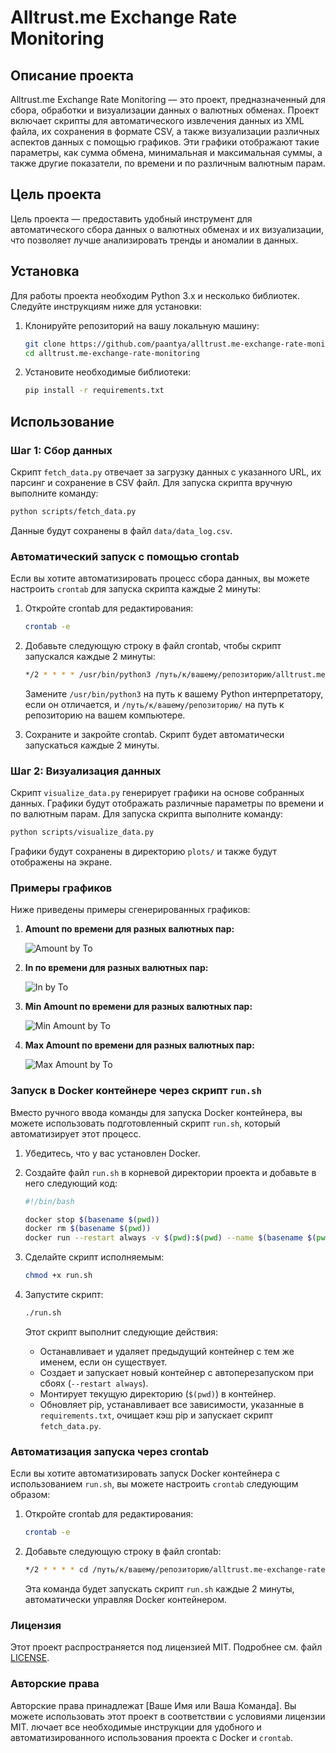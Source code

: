 
# Alltrust.me Exchange Rate Monitoring

## Описание проекта

Alltrust.me Exchange Rate Monitoring — это проект, предназначенный для сбора, обработки и визуализации данных о валютных обменах. Проект включает скрипты для автоматического извлечения данных из XML файла, их сохранения в формате CSV, а также визуализации различных аспектов данных с помощью графиков. Эти графики отображают такие параметры, как сумма обмена, минимальная и максимальная суммы, а также другие показатели, по времени и по различным валютным парам.

## Цель проекта

Цель проекта — предоставить удобный инструмент для автоматического сбора данных о валютных обменах и их визуализации, что позволяет лучше анализировать тренды и аномалии в данных.

## Установка

Для работы проекта необходим Python 3.x и несколько библиотек. Следуйте инструкциям ниже для установки:

1. Клонируйте репозиторий на вашу локальную машину:

   ```bash
   git clone https://github.com/paantya/alltrust.me-exchange-rate-monitoring.git
   cd alltrust.me-exchange-rate-monitoring
   ```

2. Установите необходимые библиотеки:

   ```bash
   pip install -r requirements.txt
   ```

## Использование

### Шаг 1: Сбор данных

Скрипт `fetch_data.py` отвечает за загрузку данных с указанного URL, их парсинг и сохранение в CSV файл. Для запуска скрипта вручную выполните команду:

```bash
python scripts/fetch_data.py
```

Данные будут сохранены в файл `data/data_log.csv`.

### Автоматический запуск с помощью crontab

Если вы хотите автоматизировать процесс сбора данных, вы можете настроить `crontab` для запуска скрипта каждые 2 минуты:

1. Откройте crontab для редактирования:

   ```bash
   crontab -e
   ```

2. Добавьте следующую строку в файл crontab, чтобы скрипт запускался каждые 2 минуты:

   ```bash
   */2 * * * * /usr/bin/python3 /путь/к/вашему/репозиторию/alltrust.me-exchange-rate-monitoring/scripts/fetch_data.py
   ```

   Замените `/usr/bin/python3` на путь к вашему Python интерпретатору, если он отличается, и `/путь/к/вашему/репозиторию/` на путь к репозиторию на вашем компьютере.

3. Сохраните и закройте crontab. Скрипт будет автоматически запускаться каждые 2 минуты.

### Шаг 2: Визуализация данных

Скрипт `visualize_data.py` генерирует графики на основе собранных данных. Графики будут отображать различные параметры по времени и по валютным парам. Для запуска скрипта выполните команду:

```bash
python scripts/visualize_data.py
```

Графики будут сохранены в директорию `plots/` и также будут отображены на экране.

### Примеры графиков

Ниже приведены примеры сгенерированных графиков:

1. **Amount по времени для разных валютных пар:**

   ![Amount by To](./plots/amount_by_to.png)

2. **In по времени для разных валютных пар:**

   ![In by To](./plots/in_by_to.png)

3. **Min Amount по времени для разных валютных пар:**

   ![Min Amount by To](./plots/minamount_by_to.png)

4. **Max Amount по времени для разных валютных пар:**

   ![Max Amount by To](./plots/maxamount_by_to.png)

### Запуск в Docker контейнере через скрипт `run.sh`

Вместо ручного ввода команды для запуска Docker контейнера, вы можете использовать подготовленный скрипт `run.sh`, который автоматизирует этот процесс.

1. Убедитесь, что у вас установлен Docker.

2. Создайте файл `run.sh` в корневой директории проекта и добавьте в него следующий код:

   ```bash
   #!/bin/bash

   docker stop $(basename $(pwd))
   docker rm $(basename $(pwd))
   docker run --restart always -v $(pwd):$(pwd) --name $(basename $(pwd)) python:3.6-slim /bin/sh -c "/usr/local/bin/python -m pip install --upgrade pip; cd $(pwd); pip3 install -r ./requirements.txt; pip3 cache purge; python3 ./scripts/fetch_data.py 2> w.err"
   ```

3. Сделайте скрипт исполняемым:

   ```bash
   chmod +x run.sh
   ```

4. Запустите скрипт:

   ```bash
   ./run.sh
   ```

   Этот скрипт выполнит следующие действия:
   - Останавливает и удаляет предыдущий контейнер с тем же именем, если он существует.
   - Создает и запускает новый контейнер с автоперезапуском при сбоях (`--restart always`).
   - Монтирует текущую директорию (`$(pwd)`) в контейнер.
   - Обновляет pip, устанавливает все зависимости, указанные в `requirements.txt`, очищает кэш pip и запускает скрипт `fetch_data.py`.

### Автоматизация запуска через crontab

Если вы хотите автоматизировать запуск Docker контейнера с использованием `run.sh`, вы можете настроить `crontab` следующим образом:

1. Откройте crontab для редактирования:

   ```bash
   crontab -e
   ```

2. Добавьте следующую строку в файл crontab:

   ```bash
   */2 * * * * cd /путь/к/вашему/репозиторию/alltrust.me-exchange-rate-monitoring && ./run.sh
   ```

   Эта команда будет запускать скрипт `run.sh` каждые 2 минуты, автоматически управляя Docker контейнером.

### Лицензия

Этот проект распространяется под лицензией MIT. Подробнее см. файл [LICENSE](./LICENSE).

### Авторские права

Авторские права принадлежат [Ваше Имя или Ваша Команда]. Вы можете использовать этот проект в соответствии с условиями лицензии MIT.
лючает все необходимые инструкции для удобного и автоматизированного использования проекта с Docker и `crontab`.